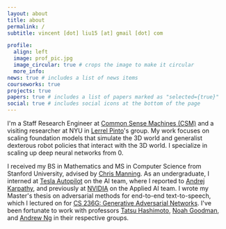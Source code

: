 ```yaml
---
layout: about
title: about
permalink: /
subtitle: vincent [dot] liu15 [at] gmail [dot] com

profile:
  align: left
  image: prof_pic.jpg
  image_circular: true # crops the image to make it circular
  more_info:
news: true # includes a list of news items
courseworks: true
projects: true
papers: true # includes a list of papers marked as "selected={true}"
social: true # includes social icons at the bottom of the page
---
```

I'm a Staff Research Engineer at [Common Sense Machines (CSM)](https://www.csm.ai/) and a visiting researcher at NYU in [Lerrel Pinto](https://www.lerrelpinto.com/)'s group. My work focuses on scaling foundation models that simulate the 3D world and generalist dexterous robot policies that interact with the 3D world. I specialize in scaling up deep neural networks from 0.

I received my BS in Mathematics and MS in Computer Science from Stanford University, advised by [Chris Manning](https://nlp.stanford.edu/~manning/). As an undergraduate, I interned at [Tesla Autopilot](https://www.tesla.com/autopilot) on the AI team, where I reported to [Andrej Karpathy](https://karpathy.ai/), and previously at [NVIDIA](https://www.nvidia.com/en-us/) on the Applied AI team. I wrote my Master's thesis on adversarial methods for end-to-end text-to-speech, which I lectured on for [CS 236G: Generative Adversarial Networks](https://cs236g.stanford.edu/). I've been fortunate to work with professors [Tatsu Hashimoto](https://thashim.github.io/), [Noah Goodman](https://cocolab.stanford.edu/ndg), and [Andrew Ng](https://www.andrewng.org/) in their respective groups.
